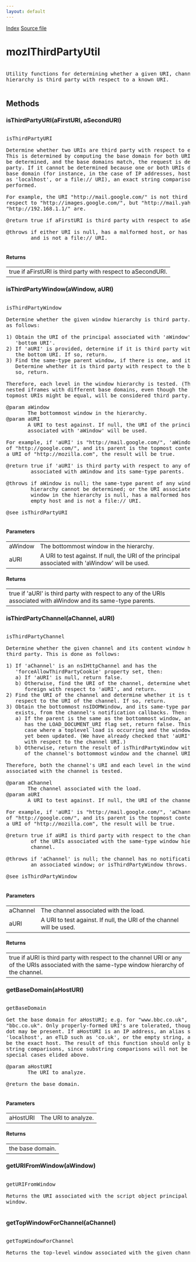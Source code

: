 ```yaml
---
layout: default
---
```

<div id='links'><a href="../index.html">Index</a>
<a href="http://dxr.mozilla.org/mozilla-central/source/netwerk/base/public/mozIThirdPartyUtil.idl">Source file</a>
</div>

# mozIThirdPartyUtil #
<pre>  
Utility functions for determining whether a given URI, channel, or window  
hierarchy is third party with respect to a known URI.  
  
</pre>
## Methods ##

### isThirdPartyURI(aFirstURI, aSecondURI) ###
<pre>  
isThirdPartyURI  
  
Determine whether two URIs are third party with respect to each other.  
This is determined by computing the base domain for both URIs. If they can  
be determined, and the base domains match, the request is defined as first  
party. If it cannot be determined because one or both URIs do not have a  
base domain (for instance, in the case of IP addresses, host aliases such  
as 'localhost', or a file:// URI), an exact string comparison on host is  
performed.  
  
For example, the URI "http://mail.google.com/" is not third party with  
respect to "http://images.google.com/", but "http://mail.yahoo.com/" and  
"http://192.168.1.1/" are.  
  
@return true if aFirstURI is third party with respect to aSecondURI.  
  
@throws if either URI is null, has a malformed host, or has an empty host  
        and is not a file:// URI.  
  
</pre>
#### Returns ####

<table>

<tr>
<td>true if aFirstURI is third party with respect to aSecondURI.  
</td>
</tr>

</table>

### isThirdPartyWindow(aWindow, aURI) ###
<pre>  
isThirdPartyWindow  
  
Determine whether the given window hierarchy is third party. This is done  
as follows:  
  
1) Obtain the URI of the principal associated with 'aWindow'. Call this the  
   'bottom URI'.  
2) If 'aURI' is provided, determine if it is third party with respect to  
   the bottom URI. If so, return.  
3) Find the same-type parent window, if there is one, and its URI.  
   Determine whether it is third party with respect to the bottom URI. If  
   so, return.  
  
Therefore, each level in the window hierarchy is tested. (This means that  
nested iframes with different base domains, even though the bottommost and  
topmost URIs might be equal, will be considered third party.)  
  
@param aWindow  
       The bottommost window in the hierarchy.  
@param aURI  
       A URI to test against. If null, the URI of the principal  
       associated with 'aWindow' will be used.  
  
For example, if 'aURI' is "http://mail.google.com/", 'aWindow' has a URI  
of "http://google.com/", and its parent is the topmost content window with  
a URI of "http://mozilla.com", the result will be true.  
  
@return true if 'aURI' is third party with respect to any of the URIs  
        associated with aWindow and its same-type parents.  
  
@throws if aWindow is null; the same-type parent of any window in the  
        hierarchy cannot be determined; or the URI associated with any  
        window in the hierarchy is null, has a malformed host, or has an  
        empty host and is not a file:// URI.  
  
@see isThirdPartyURI  
  
</pre>
#### Parameters ####

<table>

<tr>
<td>aWindow</td>
<td>       The bottommost window in the hierarchy.  
</td>
</tr>

<tr>
<td>aURI</td>
<td>       A URI to test against. If null, the URI of the principal  
       associated with 'aWindow' will be used.  
</td>
</tr>

</table>

#### Returns ####

<table>

<tr>
<td>true if 'aURI' is third party with respect to any of the URIs  
        associated with aWindow and its same-type parents.  
</td>
</tr>

</table>

### isThirdPartyChannel(aChannel, aURI) ###
<pre>  
isThirdPartyChannel  
  
Determine whether the given channel and its content window hierarchy is  
third party. This is done as follows:  
  
1) If 'aChannel' is an nsIHttpChannel and has the  
   'forceAllowThirdPartyCookie' property set, then:  
   a) If 'aURI' is null, return false.  
   b) Otherwise, find the URI of the channel, determine whether it is  
      foreign with respect to 'aURI', and return.  
2) Find the URI of the channel and determine whether it is third party with  
   respect to the URI of the channel. If so, return.  
3) Obtain the bottommost nsIDOMWindow, and its same-type parent if it  
   exists, from the channel's notification callbacks. Then:  
   a) If the parent is the same as the bottommost window, and the channel  
      has the LOAD_DOCUMENT_URI flag set, return false. This represents the  
      case where a toplevel load is occurring and the window's URI has not  
      yet been updated. (We have already checked that 'aURI' is not foreign  
      with respect to the channel URI.)  
   b) Otherwise, return the result of isThirdPartyWindow with arguments  
      of the channel's bottommost window and the channel URI, respectively.  
  
Therefore, both the channel's URI and each level in the window hierarchy  
associated with the channel is tested.  
  
@param aChannel  
       The channel associated with the load.  
@param aURI  
       A URI to test against. If null, the URI of the channel will be used.  
  
For example, if 'aURI' is "http://mail.google.com/", 'aChannel' has a URI  
of "http://google.com/", and its parent is the topmost content window with  
a URI of "http://mozilla.com", the result will be true.  
  
@return true if aURI is third party with respect to the channel URI or any  
        of the URIs associated with the same-type window hierarchy of the  
        channel.  
  
@throws if 'aChannel' is null; the channel has no notification callbacks or  
        an associated window; or isThirdPartyWindow throws.  
  
@see isThirdPartyWindow  
  
</pre>
#### Parameters ####

<table>

<tr>
<td>aChannel</td>
<td>       The channel associated with the load.  
</td>
</tr>

<tr>
<td>aURI</td>
<td>       A URI to test against. If null, the URI of the channel will be used.  
</td>
</tr>

</table>

#### Returns ####

<table>

<tr>
<td>true if aURI is third party with respect to the channel URI or any  
        of the URIs associated with the same-type window hierarchy of the  
        channel.  
</td>
</tr>

</table>

### getBaseDomain(aHostURI) ###
<pre>  
getBaseDomain  
  
Get the base domain for aHostURI; e.g. for "www.bbc.co.uk", this would be  
"bbc.co.uk". Only properly-formed URI's are tolerated, though a trailing  
dot may be present. If aHostURI is an IP address, an alias such as  
'localhost', an eTLD such as 'co.uk', or the empty string, aBaseDomain will  
be the exact host. The result of this function should only be used in exact  
string comparisons, since substring comparisons will not be valid for the  
special cases elided above.  
  
@param aHostURI  
       The URI to analyze.  
  
@return the base domain.  
  
</pre>
#### Parameters ####

<table>

<tr>
<td>aHostURI</td>
<td>       The URI to analyze.  
</td>
</tr>

</table>

#### Returns ####

<table>

<tr>
<td>the base domain.  
</td>
</tr>

</table>

### getURIFromWindow(aWindow) ###
<pre>  
getURIFromWindow  
  
Returns the URI associated with the script object principal for the  
window.  
  
</pre>
### getTopWindowForChannel(aChannel) ###
<pre>  
getTopWindowForChannel  
  
Returns the top-level window associated with the given channel.  
  
</pre>